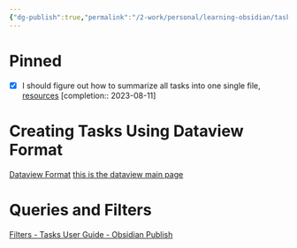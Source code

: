 ```yaml
---
{"dg-publish":true,"permalink":"/2-work/personal/learning-obsidian/tasks/","tags":["gardenEntry"]}
---
```



# Pinned
- [x] I should figure out how to summarize all tasks into one single file, [resources](https://publish.obsidian.md/tasks/Reference/Task+Formats/Dataview+Format)  [completion:: 2023-08-11]


# Creating Tasks Using Dataview Format
[Dataview Format](https://publish.obsidian.md/tasks/Reference/Task+Formats/Dataview+Forma)
	[this is the dataview main page](https://blacksmithgu.github.io/obsidian-dataview/)


# Queries and Filters
[Filters - Tasks User Guide - Obsidian Publish](https://publish.obsidian.md/tasks/Queries/Filters)

